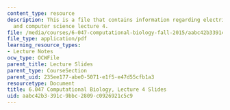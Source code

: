 ```yaml
---
content_type: resource
description: This is a file that contains information regarding electrical engineering
  and computer science lecture 4.
file: /media/courses/6-047-computational-biology-fall-2015/aabc42b3391c9bbc2809c0926921c5c9_MIT6_047F15_Lecture04.pdf
file_type: application/pdf
learning_resource_types:
- Lecture Notes
ocw_type: OCWFile
parent_title: Lecture Slides
parent_type: CourseSection
parent_uid: 235ee177-abe0-5071-e1f5-e47d55cfb1a3
resourcetype: Document
title: 6.047 Computational Biology, Lecture 4 Slides
uid: aabc42b3-391c-9bbc-2809-c0926921c5c9
---
```

